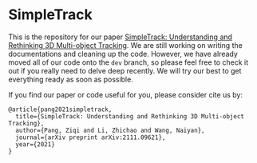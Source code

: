 # SimpleTrack

This is the repository for our paper [SimpleTrack: Understanding and Rethinking 3D Multi-object Tracking](https://arxiv.org/abs/2111.09621). We are still working on writing the documentations and cleaning up the code. However, we have already moved all of our code onto the `dev` branch, so please feel free to check it out if you really need to delve deep recently. We will try our best to get everything ready as soon as possible.

If you find our paper or code useful for you, please consider cite us by:
```
@article{pang2021simpletrack,
  title={SimpleTrack: Understanding and Rethinking 3D Multi-object Tracking},
  author={Pang, Ziqi and Li, Zhichao and Wang, Naiyan},
  journal={arXiv preprint arXiv:2111.09621},
  year={2021}
}
```
